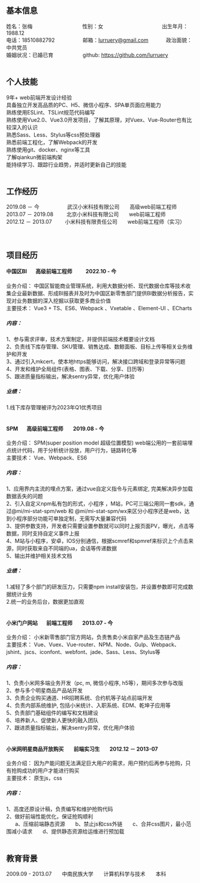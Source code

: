 ## 基本信息
姓名：张梅&nbsp;&nbsp;&nbsp;&nbsp;&nbsp;&nbsp;&nbsp;&nbsp;&nbsp;&nbsp;&nbsp;&nbsp;&nbsp;&nbsp;&nbsp;&nbsp;&nbsp;&nbsp;&nbsp;&nbsp;&nbsp;&nbsp;&nbsp;&nbsp;&nbsp;&nbsp;&nbsp;&nbsp;&nbsp;&nbsp;&nbsp;&nbsp;&nbsp;&nbsp;性别：女&nbsp;&nbsp;&nbsp;&nbsp;&nbsp;&nbsp;&nbsp;&nbsp;&nbsp;&nbsp;&nbsp;&nbsp;&nbsp;&nbsp;&nbsp;&nbsp;&nbsp;&nbsp;&nbsp;&nbsp;&nbsp;&nbsp;&nbsp;&nbsp;&nbsp;&nbsp;&nbsp;&nbsp;&nbsp;&nbsp;&nbsp;&nbsp;&nbsp;&nbsp;&nbsp;&nbsp;&nbsp;&nbsp;&nbsp;&nbsp;出生年月：1988.12<br /> 
电话：18510882792&nbsp;&nbsp;&nbsp;&nbsp;&nbsp;&nbsp; &nbsp;&nbsp;&nbsp;&nbsp;&nbsp;&nbsp;&nbsp;&nbsp;&nbsp;&nbsp;&nbsp;&nbsp;邮箱：lurruery@gmail.com&nbsp;&nbsp;&nbsp;&nbsp;&nbsp;&nbsp;&nbsp;&nbsp;&nbsp;&nbsp;&nbsp;&nbsp;政治面貌：中共党员<br />
婚姻状况：已婚已育&nbsp;&nbsp;&nbsp;&nbsp;&nbsp;&nbsp;&nbsp;&nbsp;&nbsp;&nbsp;&nbsp; &nbsp;&nbsp;&nbsp;&nbsp;&nbsp;&nbsp;&nbsp;
github: https://github.com/lurruery
<br />
<br />
## 个人技能
9年+ web前端开发设计经验<br />
具备独立开发高品质的PC、H5、微信小程序、SPA单页面应用能力<br />
熟练使用ESLint、TSLint规范代码编写<br />
熟练使用Vue2.0、Vue3.0开发项目，了解其原理，对Vuex、Vue-Router也有比较深入的认识<br />
熟悉Sass、Less、Stylus等css预处理器<br />
熟悉前端工程化，了解Webpack的开发<br />
熟练使用git、docker、nginx等工具<br />
了解qiankun微前端构架<br />
能持续学习、跟踪行业趋势，并适时更新自己的技能
<br />
<br />
## 工作经历
2019.08 － 今&nbsp;&nbsp;&nbsp;&nbsp;&nbsp;&nbsp; &nbsp;&nbsp;&nbsp;&nbsp;&nbsp;&nbsp;&nbsp;&nbsp;&nbsp;&nbsp;&nbsp;&nbsp;武汉小米科技有限公司&nbsp;&nbsp;&nbsp;&nbsp;&nbsp;&nbsp; 高级web前端工程师<br />
2013.07 － 2019.08&nbsp;&nbsp;&nbsp;&nbsp;&nbsp;&nbsp;&nbsp;&nbsp;&nbsp;北京小米科技有限公司&nbsp;&nbsp;&nbsp;&nbsp;&nbsp;&nbsp;&nbsp;web前端工程师<br /> 
2012.12 － 2013.07&nbsp;&nbsp;&nbsp;&nbsp;&nbsp;&nbsp;&nbsp;&nbsp;&nbsp;小米科技有限责任公司&nbsp;&nbsp;&nbsp;&nbsp;&nbsp;&nbsp;&nbsp;web前端工程师（实习）   
<br />
<br />
## 项目经历
#### 中国区BI &nbsp;&nbsp;&nbsp;&nbsp;&nbsp;&nbsp;高级前端工程师 &nbsp;&nbsp;&nbsp;&nbsp;&nbsp;&nbsp;&nbsp;&nbsp;&nbsp; 2022.10 - 今 
业务介绍： 中国区智能商业管理系统，利用大数据分析、现代数据仓库等技术收集企业最新数据、形成BI报表并及时为中国区新零售部门提供BI数据分析报告，实现对业务数据的深入挖掘以获取更多商业价值<br />
主要技术： Vue3 + TS、ES6、Webpack 、Vxetable 、Element-UI 、ECharts<br />
##### 内容： <br />
1、参与需求评审，技术方案制定，并提供前端技术概要设计文档<br />
2、负责线下库存管理、SKU管理、销售达成、数鲸面板、目标上传等相关业务维护和开发<br />
3、通过引入mkcert，使本地https能够访问，解决接口跨域和登录异常等问题<br />
4、开发和维护全局组件(表格、图表、下载、分享、日历等）<br />
5、跟进质量指标输出，解决sentry异常，优化用户体验
##### 业绩： <br />   
1.线下库存管理被评为2023年Q1优秀项目
<br />
<br />
#### SPM &nbsp;&nbsp;&nbsp;&nbsp;&nbsp;&nbsp;高级前端工程师 &nbsp;&nbsp;&nbsp;&nbsp;&nbsp;&nbsp; 2019.08 - 今 
业务介绍： SPM(super position model 超级位置模型) web端公用的一套前端埋点统计代码，用于分析统计投放，用户行为，链路转化等<br />
主要技术： Vue、Webpack、ES6<br />
##### 内容： <br />
1、应用界内主流的埋点方案，通过vue自定义指令与元素绑定, 完美解决异步加载数据丢失的问题<br />
2、引入自定义npm私有包的形式，小程序 ，M站，PC可三端公用同一套sdk，通过@mi/mi-stat-spm/web 和 @mi/mi-stat-spm/wx来区分小程序还是web，达到小程序部分功能可单独定制，无需写大量兼容代码<br />
3、提供参数支持，开发者只需要设置参数就可以同时上报页面PV，曝光，点击等数据，同时支持自定义事件上报<br />
4、M站与小程序，安卓，IOS分别通信，根据scmref和spmref来标识上个点击来源，同时获取来自不同端的ua，会话等传递数据<br />
5、输出并维护相关技术文档<br />
##### 业绩： <br />   
1.减轻了多个部门的研发压力，只需要npm install安装包，并设置参数即可完成数据统计业务<br />
2.统一的业务后台，数据更加直观
<br />
<br />
#### 小米门户网站 &nbsp;&nbsp;&nbsp;&nbsp;&nbsp;&nbsp;前端工程师 &nbsp;&nbsp;&nbsp;&nbsp;&nbsp;&nbsp;  2013.07 - 今
业务介绍： 小米新零售部门官方网站，负责售卖小米自家产品及生态链产品<br />
主要技术： Vue、Vuex、Vue-router、NPM、Node、Gulp、Webpack、jshint、jscs、iconfont、webfont、jade、Sass、Less、Stylus等     
##### 内容： <br />
1、负责小米网多端业务开发（pc, m, 微信小程序, h5等），期间多次参与改版<br />
2、参与多个明星商品产品站开发<br />
3、负责企业购买通道、HR招聘系统、合约机等子站点前端开发<br />
4、负责内部系统维护, 包括小米统计、入职系统、EDM、乾坤子应用等<br />
5、负责部门基础组件的编写和文档建设<br />
6、培养新人、促使新人更快的融入团队<br />
7、跟进质量指标输出，解决sentry异常，优化用户体验
<br />
<br />
#### 小米网明星商品开放购买 &nbsp;&nbsp;&nbsp;&nbsp;&nbsp;&nbsp; 前端实习生 &nbsp;&nbsp;&nbsp;&nbsp;&nbsp;&nbsp; 2012.12 － 2013-07 
业务介绍： 因为产能问题无法满足巨大用户的需求，用户预约后再参与抢购，只有抢购成功的用户才能进行购买<br />
主要技术： 原生js，css<br />
##### 内容： <br />
1、高度还原设计稿，负责编写和维护抢购代码<br />
2、做好前端性能优化，保证抢购顺利<br />
&nbsp;&nbsp;&nbsp;&nbsp;&nbsp;&nbsp;a、压缩前端静态资源
&nbsp;&nbsp;&nbsp;&nbsp;&nbsp;&nbsp;b、禁止js和css外链
&nbsp;&nbsp;&nbsp;&nbsp;&nbsp;&nbsp;c、合并css图片，最小范围减小请求
&nbsp;&nbsp;&nbsp;&nbsp;&nbsp;&nbsp;d、提供静态资源给运维进行预加载
<br />
<br />
## 教育背景
2009.09 - 2013.07&nbsp;&nbsp;&nbsp;&nbsp;&nbsp;&nbsp;&nbsp;中南民族大学&nbsp;&nbsp;&nbsp;&nbsp;&nbsp;&nbsp;&nbsp;计算机科学与技术&nbsp;&nbsp;&nbsp;&nbsp;&nbsp;&nbsp;&nbsp;本科  
